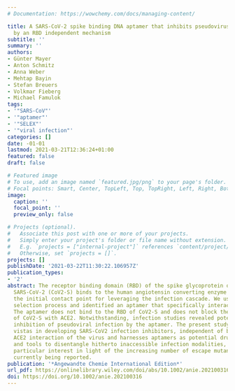 ```yaml
---
# Documentation: https://wowchemy.com/docs/managing-content/

title: A SARS-CoV-2 spike binding DNA aptamer that inhibits pseudovirus infection
  by an RBD independent mechanism
subtitle: ''
summary: ''
authors:
- Günter Mayer
- Anton Schmitz
- Anna Weber
- Mehtap Bayin
- Stefan Breuers
- Volkmar Fieberg
- Michael Famulok
tags:
- '"SARS-CoV"'
- '"aptamer"'
- '"SELEX"'
- '"viral infection"'
categories: []
date: -01-01
lastmod: 2021-03-21T12:36:24+01:00
featured: false
draft: false

# Featured image
# To use, add an image named `featured.jpg/png` to your page's folder.
# Focal points: Smart, Center, TopLeft, Top, TopRight, Left, Right, BottomLeft, Bottom, BottomRight.
image:
  caption: ''
  focal_point: ''
  preview_only: false

# Projects (optional).
#   Associate this post with one or more of your projects.
#   Simply enter your project's folder or file name without extension.
#   E.g. `projects = ["internal-project"]` references `content/project/deep-learning/index.md`.
#   Otherwise, set `projects = []`.
projects: []
publishDate: '2021-03-22T11:30:22.106957Z'
publication_types:
- '2'
abstract: The receptor binding domain (RBD) of the spike glycoprotein of the coronavirus
  SARS-CoV-2 (CoV2-S) binds to the human angiotensin converting enzyme 2 (ACE2) representing
  the initial contact point for leveraging the infection cascade. We used an automated
  selection process and identified an aptamer that specifically interacts with CoV2-S.
  The aptamer does not bind to the RBD of CoV2-S and does not block the interaction
  of CoV2-S with ACE2. Notwithstanding, infection studies revealed potent and specific
  inhibition of pseudoviral infection by the aptamer. The present study opens up new
  vistas in developing SARS-CoV2 infection inhibitors, independent of blocking the
  ACE2 interaction of the virus and harnesses aptamers as potential drug candidates
  and tools to disentangle hitherto inaccessible infection modalities, which is of
  particular interest in light of the increasing number of escape mutants that are
  currently being reported.
publication: '*Angewandte Chemie International Edition*'
url_pdf: https://onlinelibrary.wiley.com/doi/abs/10.1002/anie.202100316
doi: https://doi.org/10.1002/anie.202100316
---
```


